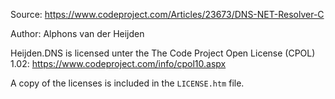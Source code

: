 Source: https://www.codeproject.com/Articles/23673/DNS-NET-Resolver-C

Author: Alphons van der Heijden

Heijden.DNS is licensed unter the The Code Project Open License (CPOL) 1.02: https://www.codeproject.com/info/cpol10.aspx

A copy of the licenses is included in the `LICENSE.htm` file.
